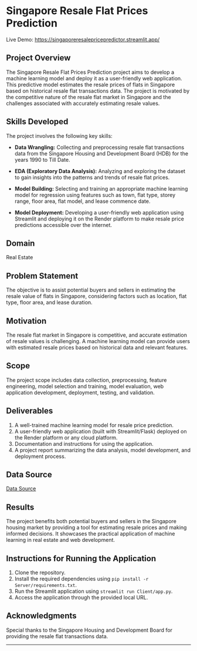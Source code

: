 # Singapore Resale Flat Prices Prediction

Live Demo: https://singaporeresalepricepredictor.streamlit.app/

## Project Overview

The Singapore Resale Flat Prices Prediction project aims to develop a machine learning model and deploy it as a user-friendly web application. This predictive model estimates the resale prices of flats in Singapore based on historical resale flat transactions data. The project is motivated by the competitive nature of the resale flat market in Singapore and the challenges associated with accurately estimating resale values.

## Skills Developed

The project involves the following key skills:

- **Data Wrangling:** Collecting and preprocessing resale flat transactions data from the Singapore Housing and Development Board (HDB) for the years 1990 to Till Date.

- **EDA (Exploratory Data Analysis):** Analyzing and exploring the dataset to gain insights into the patterns and trends of resale flat prices.

- **Model Building:** Selecting and training an appropriate machine learning model for regression using features such as town, flat type, storey range, floor area, flat model, and lease commence date.

- **Model Deployment:** Developing a user-friendly web application using Streamlit and deploying it on the Render platform to make resale price predictions accessible over the internet.

## Domain

Real Estate

## Problem Statement

The objective is to assist potential buyers and sellers in estimating the resale value of flats in Singapore, considering factors such as location, flat type, floor area, and lease duration.

## Motivation

The resale flat market in Singapore is competitive, and accurate estimation of resale values is challenging. A machine learning model can provide users with estimated resale prices based on historical data and relevant features.

## Scope

The project scope includes data collection, preprocessing, feature engineering, model selection and training, model evaluation, web application development, deployment, testing, and validation.

## Deliverables

1. A well-trained machine learning model for resale price prediction.
2. A user-friendly web application (built with Streamlit/Flask) deployed on the Render platform or any cloud platform.
3. Documentation and instructions for using the application.
4. A project report summarizing the data analysis, model development, and deployment process.

## Data Source

[Data Source](https://beta.data.gov.sg/collections/189/view)

## Results

The project benefits both potential buyers and sellers in the Singapore housing market by providing a tool for estimating resale prices and making informed decisions. It showcases the practical application of machine learning in real estate and web development.

## Instructions for Running the Application

1. Clone the repository.
2. Install the required dependencies using `pip install -r Server/requirements.txt`.
3. Run the Streamlit application using `streamlit run Client/app.py`.
4. Access the application through the provided local URL.

## Acknowledgments

Special thanks to the Singapore Housing and Development Board for providing the resale flat transactions data.

---


